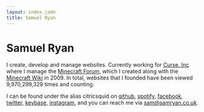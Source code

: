 ```yaml
---
layout: index.jade
title: Samuel Ryan
---
```


# Samuel Ryan

I create, develop and manage websites. Currently working for
[Curse, Inc][1] where I manage the [Minecraft Forum][2], which I created along
with the [Minecraft Wiki][3] in 2009. In total, websites that I founded have
been viewed 9,970,299,329 times and counting.

I can be found under the alias citricsquid on
[github](https://github.com/citricsquid),
[spotify](https://open.spotify.com/user/citricsquid),
[facebook](https://facebook.com/citricsquid),
[twitter](https://twitter.com/citricsquid),
[keybase](https://keybase.io/citricsquid),
[instagram](https://instagram.com/citricsquid),
and you can reach me via [sam@samryan.co.uk](mailto:sam@samryan.co.uk).

[1]: <http://www.curseinc.com>
[2]: <http://www.minecraftforum.net>
[3]: <http://www.minecraftwiki.net>
